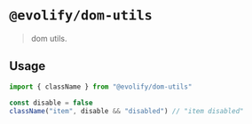 # `@evolify/dom-utils`

> dom utils.

## Usage

```js
import { className } from "@evolify/dom-utils"

const disable = false
className("item", disable && "disabled") // "item disabled"
```
